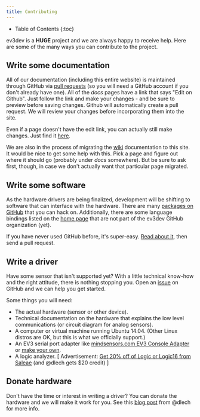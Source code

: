 ```yaml
---
title: Contributing
---
```


* Table of Contents
{:toc}

ev3dev is a **HUGE** project and we are always happy to receive help.
Here are some of the many ways you can contribute to the project.

## Write some documentation

All of our documentation (including this entire website) is maintained through
GitHub via [pull requests] (so you will need a GitHub account if you don't
already have one). All of the *docs* pages have a link that says "Edit on
Github". Just follow the link and make your changes - and be sure to preview
before saving changes. Github will automatically create a pull request. We will
review your changes before incorporating them into the site.

Even if a page doesn't have the edit link, you can actually still make changes.
Just find it [here][this-website].

We are also in the process of migrating the [wiki] documentation to this site.
It would be nice to get some help with this. Pick a page and figure out where
it should go (probably under *docs* somewhere). But be sure to ask first,
though, in case we don't actually want that particular page migrated.

## Write some software

As the hardware drivers are being finalized, development will be shifting to
software that can interface with the hardware. There are many [packages on
GitHub][ev3dev-github-org] that you can hack on. Additionally, there are some
language bindings listed on the [home page](/) that are not part of the ev3dev
GitHub organization (yet).

If you have never used GitHub before, it's super-easy. [Read about it][GitHub Help],
then send a pull request.

## Write a driver

Have some sensor that isn't supported yet? With a little technical know-how
and the right attitude, there is nothing stopping you. Open an [issue] on
GitHub and we can help you get started.

Some things you will need:

* The actual hardware (sensor or other device).
* Technical documentation on the hardware that explains the low level
  communications (or circuit diagram for analog sensors).
* A computer or virtual machine running Ubuntu 14.04. (Other Linux distros are
  OK, but this is what we officially support.)
* An EV3 serial port adapter like [mindsensors.com EV3 Console Adapter] or
  [make your own][ev3-creating-a-console-cable].
* A logic analyzer.  \[ Advertisement: [Get 20% off of Logic or Logic16 from Saleae][Saleae referral]
  (and @dlech gets $20 credit) \]


## Donate hardware

Don't have the time or interest in writing a driver? You can donate the
hardware and we will make it work for you. See this
[blog post][will-work-for-sensors] from @dlech for more info.


[pull requests]: https://help.github.com/articles/using-pull-requests
[wiki]: https://github.com/ev3dev/ev3dev/wiki
[contribute-to-wiki]: https://github.com/ev3dev/ev3dev/wiki/How-to-Contribute-to-This-Wiki
[this-website]: https://github.com/ev3dev/ev3dev.github.io
[GitHub Help]: https://help.github.com/
[mindsensors.com EV3 Console Adapter]: http://mindsensors.com/index.php?module=pagemaster&PAGE_user_op=view_page&PAGE_id=189&MMN_position=39:39
[issue]: https://github.com/ev3dev/ev3dev/issues
[ev3-creating-a-console-cable]: http://botbench.com/blog/2013/08/15/ev3-creating-console-cable
[Saleae referral]: http://go.referralcandy.com/share/8LP4Z9L
[will-work-for-sensors]: http://lechnology.com/2014/08/will-work-for-sensors
[ev3dev-github-org]: https://github.com/ev3dev